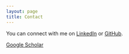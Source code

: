 ```yaml
---
layout: page
title: Contact
---
```



You can connect with me on <a href="https://www.linkedin.com/in/sokratis-papadopoulos/" target="_blank">LinkedIn</a> or <a href="https://github.com/spapadopoulos" target="_blank">GitHub</a>.


<a href="https://scholar.google.ae/citations?user=ZbefF6QAAAAJ&hl=en" target="_blank">Google Scholar</a>



<!---
If you are having any problems, any questions or suggestions, feel free to [tweet at me](https://twitter.com/intent/tweet?text=%40paululele), or [file a GitHub issue](https://github.com/lenpaul/lagrange/issues/new)


<a href="{{ site.url }}/assets/img/dummy.pdf" target="_blank">here</a>

or [GitHub](https://github.com/spapadopoulos).


-->
